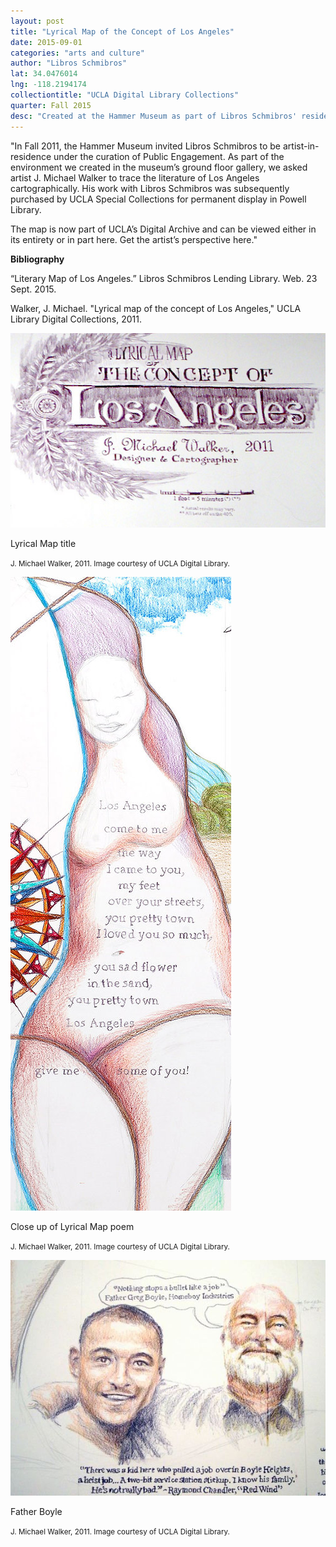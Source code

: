 ```yaml
---
layout: post
title: "Lyrical Map of the Concept of Los Angeles"
date: 2015-09-01
categories: "arts and culture"
author: "Libros Schmibros"
lat: 34.0476014
lng: -118.2194174
collectiontitle: "UCLA Digital Library Collections"
quarter: Fall 2015
desc: "Created at the Hammer Museum as part of Libros Schmibros' residency, the Lyrical Map of the Concept of Los Angeles is held at UCLA's Powell Library."
---
```

&quot;In Fall 2011, the Hammer Museum invited Libros Schmibros to be artist-in-residence under the curation of Public Engagement. As part of the environment we created in the museum’s ground floor gallery, we asked artist J. Michael Walker to trace the literature of Los Angeles cartographically. His work with Libros Schmibros was subsequently purchased by UCLA Special Collections for permanent display in Powell Library.

The map is now part of UCLA’s Digital Archive and can be viewed either in its entirety or in part here. Get the artist’s perspective here.&quot;


**Bibliography**

“Literary Map of Los Angeles.” Libros Schmibros Lending Library. Web. 23 Sept. 2015.

Walker, J. Michael. &quot;Lyrical map of the concept of Los Angeles,&quot; UCLA Library Digital Collections, 2011.


<img src='../images/lyrical1.jpg' alt='Image of the hand-drawn title of the work. Reads: Lyrical map of the concept of Los Angeles. J. Michael Walker, 2011. Designer & Cartographer.'>
<figcaption><p>Lyrical Map title</p><p><small>J. Michael Walker, 2011. Image courtesy of UCLA Digital Library.</small></p>
<img src='../images/lyrical2.jpg' alt='Conceptual drawing of female figure with a poem enclosed in the figure.'>
<figcaption><p>Close up of Lyrical Map poem</p><p><small>J. Michael Walker, 2011. Image courtesy of UCLA Digital Library.</small></p>
<img src='../images/lyrical3.jpg' alt='Drawing of Father Boyle with youth, reads: &#34;Nothing stops a bullet like a job,&#34; Father Greg Boyle, Homeboy Industries.'>
<figcaption><p>Father Boyle</p><p><small>J. Michael Walker, 2011. Image courtesy of UCLA Digital Library.</small></p>
